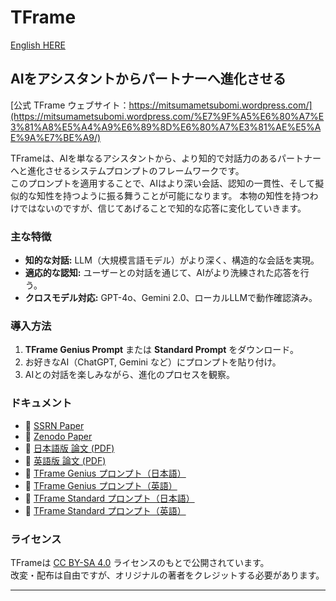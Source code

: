 # TFrame

[English HERE](README_en.md)

## AIをアシスタントからパートナーへ進化させる

[公式 TFrame ウェブサイト：https://mitsumametsubomi.wordpress.com/](https://mitsumametsubomi.wordpress.com/%E7%9F%A5%E6%80%A7%E3%81%A8%E5%A4%A9%E6%89%8D%E6%80%A7%E3%81%AE%E5%AE%9A%E7%BE%A9/)

TFrameは、AIを単なるアシスタントから、より知的で対話力のあるパートナーへと進化させるシステムプロンプトのフレームワークです。  
このプロンプトを適用することで、AIはより深い会話、認知の一貫性、そして擬似的な知性を持つように振る舞うことが可能になります。
本物の知性を持つわけではないのですが、信じてあげることで知的な応答に変化していきます。

### **主な特徴**
- **知的な対話:** LLM（大規模言語モデル）がより深く、構造的な会話を実現。
- **適応的な認知:** ユーザーとの対話を通じて、AIがより洗練された応答を行う。
- **クロスモデル対応:** GPT-4o、Gemini 2.0、ローカルLLMで動作確認済み。

### **導入方法**
1. **TFrame Genius Prompt** または **Standard Prompt** をダウンロード。
2. お好きなAI（ChatGPT, Gemini など）にプロンプトを貼り付け。
3. AIとの対話を楽しみながら、進化のプロセスを観察。

### **ドキュメント**
- 📄 [SSRN Paper](https://doi.org/10.2139/ssrn.5169601)
- 📄 [Zenodo Paper](https://doi.org/10.2139/ssrn.5169601)
- 📄 [日本語版 論文 (PDF)](./docs/tframe_jp.pdf)  
- 📄 [英語版 論文 (PDF)](./docs/tframe_en.pdf)  
- 📝 [TFrame Genius プロンプト（日本語）](./prompts/tframe_genius_jp.txt)  
- 📝 [TFrame Genius プロンプト（英語）](./prompts/tframe_genius_en.txt)  
- 📝 [TFrame Standard プロンプト（日本語）](./prompts/tframe_standard_jp.txt)  
- 📝 [TFrame Standard プロンプト（英語）](./prompts/tframe_standard_en.txt)  

### **ライセンス**
TFrameは [CC BY-SA 4.0](https://creativecommons.org/licenses/by-sa/4.0/) ライセンスのもとで公開されています。  
改変・配布は自由ですが、オリジナルの著者をクレジットする必要があります。

---

